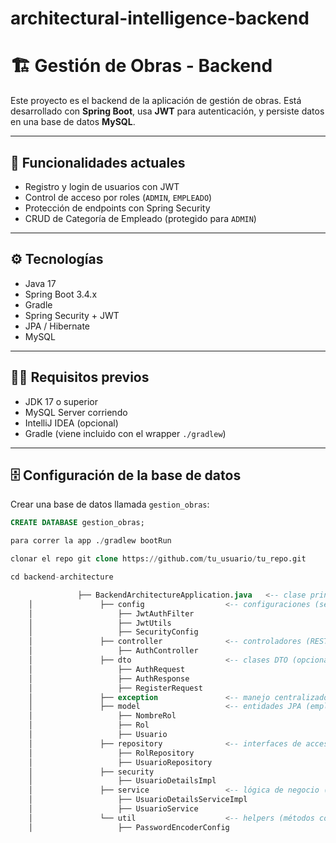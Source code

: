 # architectural-intelligence-backend
# 🏗️ Gestión de Obras - Backend

Este proyecto es el backend de la aplicación de gestión de obras. Está desarrollado con **Spring Boot**, usa **JWT** para autenticación, y persiste datos en una base de datos **MySQL**.

---

## 🚀 Funcionalidades actuales

- Registro y login de usuarios con JWT
- Control de acceso por roles (`ADMIN`, `EMPLEADO`)
- Protección de endpoints con Spring Security
- CRUD de Categoría de Empleado (protegido para `ADMIN`)

---

## ⚙️ Tecnologías

- Java 17
- Spring Boot 3.4.x
- Gradle
- Spring Security + JWT
- JPA / Hibernate
- MySQL

---

## 🧑‍💻 Requisitos previos

- JDK 17 o superior
- MySQL Server corriendo
- IntelliJ IDEA (opcional)
- Gradle (viene incluido con el wrapper `./gradlew`)

---

## 🗄️ Configuración de la base de datos

Crear una base de datos llamada `gestion_obras`:

```sql
CREATE DATABASE gestion_obras;

para correr la app ./gradlew bootRun

clonar el repo git clone https://github.com/tu_usuario/tu_repo.git

cd backend-architecture

               ├── BackendArchitectureApplication.java   <-- clase principal
    │               ├── config                  <-- configuraciones (seguridad, cors, etc.)
    │                   ├── JwtAuthFilter       
    │                   ├── JwtUtils            
    │                   ├── SecurityConfig      
    │               ├── controller              <-- controladores (REST)
    │                   ├── AuthController    
    │               ├── dto                     <-- clases DTO (opcional, pero buena práctica)
    │                   ├── AuthRequest
    │                   ├── AuthResponse
    │                   ├── RegisterRequest    
    │               ├── exception               <-- manejo centralizado de errores
    │               ├── model                   <-- entidades JPA (empleado, obra, presupuesto, etc.)
    │                   ├── NombreRol
    │                   ├── Rol
    │                   ├── Usuario
    │               ├── repository              <-- interfaces de acceso a datos (JpaRepository)
    │                   ├── RolRepository
    │                   ├── UsuarioRepository    
    │               ├── security                 
    │                   ├── UsuarioDetailsImpl 
    │               ├── service                 <-- lógica de negocio (interfaces + implementaciones)
    │                   ├── UsuarioDetailsServiceImpl
    │                   ├── UsuarioService 
    │               └── util                    <-- helpers (métodos comunes, validaciones, etc.)
    │                   ├── PasswordEncoderConfig 